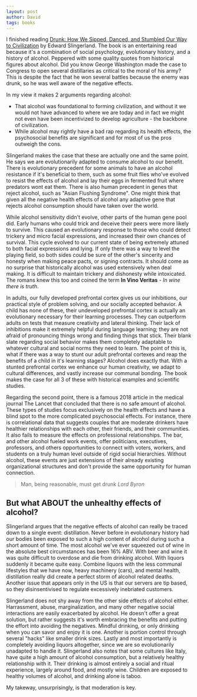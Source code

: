 ```yaml
---
layout: post
author: David
tags: books
---
```


I finished reading [Drunk: How We Sipped, Danced, and Stumbled Our Way to Civilization](https://www.amazon.com/Drunk-Sipped-Danced-Stumbled-Civilization-ebook/dp/B08KQ18XLF) by Edward Slingerland.  The book is an entertaining read because it's a combination of social psychology, evolutionary history, and a history of alcohol.  Peppered with some quality quotes from historical figures about alcohol.  Did you know George Washington made the case to Congress to open several distillaries as critical to the moral of his army?  This is despite the fact that he won several battles because the enemy was drunk, so he was well aware of the negative effects.

In my view it makes 2 arguments regarding alcohol:
* That alcohol was foundational to forming civilization, and without it we would not have advanced to where we are today and in fact we might not even have been incentivized to develop agriculture - the backbone of civilization.
* While alcohol may rightly have a bad rap regarding its health effects, the psychosocial benefits are significant and for most of us the pros outweigh the cons.

Slingerland makes the case that these are actually one and the same point.  He says we are evolutionarily adapted to consume alcohol to our benefit.  There is evolutionary precedent for some animals to have an alcohol resistance if it's beneficial to them, such as some fruit flies who've evolved to resist the effects of alcohol and lay their eggs in fermented fruit where predators wont eat them. There is also human precedent in genes that reject alcohol, such as "Asian Flushing Syndrome".  One might think that given all the negative health effects of alcohol any adaptive gene that rejects alcohol consumption should have taken over the world.

While alcohol sensitivity didn't evolve, other parts of the human gene pool did.  Early humans who could trick and deceive their peers were more likely to survive. This caused an evolutionary response to those who could detect trickery and micro facial expressions, and increased their own chances of survival. This cycle evolved to our current state of being extremely attuned to both facial expressions and lying. If only there was a way to level the playing field, so both sides could be sure of the other's sincerity and honesty when making peace pacts, or signing contracts.  It should come as no surprise that historically alcohol was used extensively when deal making.  It is difficult to maintain trickery and dishonesty while intoxicated.  The romans knew this too and coined the term **In Vino Veritas** - *In wine there is truth*.

In adults, our fully developed prefrontal cortex gives us our inhibitions, our practical style of problem solving, and our socially accepted behavior.  A child has none of these, their undeveloped prefrontal cortex is actually an evolutionary necessary for their learning processes. They can outperform adults on tests that measure creativity and lateral thinking.  Their lack of inhibitions make it extremely helpful during language learning; they are not afraid of pronouncing things wrong and finding things that stick.  Their blank slate regarding social behavior makes them completely adaptable to whatever cultural and social norms they need to learn.  The point of this is, what if there was a way to stunt our adult prefrontal cortexes and reap the benefits of a child in it's learning stages?  Alcohol does exactly that.  With a stunted prefrontal cortex we enhance our human creativity, we adapt to cultural differences, and vastly increase our communal bonding.  The book makes the case for all 3 of these with historical examples and scientific studies.

Regarding the second point, there is a famous 2018 article in the medical journal The  Lancet that concluded that there is no safe amount of alcohol. These types of studies focus exclusively on the health effects and have a blind spot to the more complicated psychosocial effects.  For instance, there is correlational data that suggests couples that are moderate drinkers have healthier relationships with each other, their friends, and their communities.  It also fails to measure the effects on professional relationships.  The bar, and other alcohol fueled work events, offer politicians,  executives, professors, and others opportunities to connect with voters, workers, and students on a truly human level outside of rigid social hierarchies.  Without alcohol, these events are just extensions of their already existing organizational structures and don't provide the same opportunity for human connection.

<blockquote class="sidekick">
    <span>Man, being reasonable, must get drunk</span>
    <cite>Lord Byron</cite>
</blockquote>


## But what ABOUT the unhealthy effects of alcohol?
Slingerland argues that the negative effects of alcohol can really be traced down to a single event: distillation.  Never before in evolutionary history had our bodies been exposed to such a high content of alcohol during such a short amount of time.  The most alcohol we've ever squeezed out of wine in the absolute best circumstances has been 16% ABV.  With beer and wine it was quite difficult to overdose and die from drinking alcohol.  With liquors suddenly it became quite easy.  Combine liquors with the less communal lifestyles that we have now, heavy machinery (cars), and mental health, distillation really did create a perfect storm of alcohol related deaths.  Another issue that appears only in the US is that our servers are tip based, so they disinsentivised to regulate excessively inebriated customers.

Slingerland does not shy away from the other side effects of alcohol either.  Harrassment, abuse, marginalization, and many other negative social interactions are easily exacerbated by alcohol. He doesn't offer a great solution, but rather suggests it's worth embracing the benefits and putting the effort into avoiding the negatives.  Mindful drinking, or only drinking when you can savor and enjoy it is one.  Another is portion control through several "hacks" like smaller drink sizes.  Lastly and most importantly is completely avoiding liquors altogether, since we are so evolutionarily unadapted to handle it.  Slingerland also notes that some cultures like Italy, have quite a high amount of alcohol consumption, but a relatively healthy relationship with it.  Their drinking is almost entirely a social and ritual experience, largely around food, and mostly wine.  Children are exposed to healthy volumes of alcohol, and drinking alone is taboo.

My takeway, unsurprisingly, is that moderation is key.
